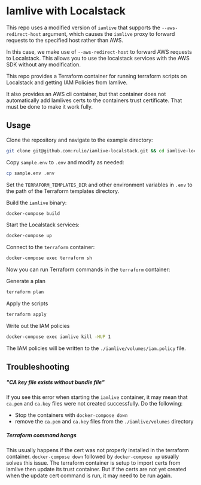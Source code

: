 # Iamlive with Localstack

This repo uses a modified version of `iamlive` that supports the `--aws-redirect-host` argument, which causes the `iamlive` proxy to forward requests to the specified host rather than AWS.

In this case, we make use of `--aws-redirect-host` to forward AWS requests to Localstack. This allows you to use the localstack services with the AWS SDK without any modification.

This repo provides a Terraform container for running terraform scripts on Localstack and getting IAM Policies from Iamlive.

It also provides an AWS cli container, but that container does not automatically add Iamlives certs to the containers trust certificate. That must be done to make it work fully.

## Usage

Clone the repository and navigate to the example directory:

```bash
git clone git@github.com:rulio/iamlive-localstack.git && cd iamlive-localstack
```

Copy `sample.env` to `.env` and modify as needed:

```bash
cp sample.env .env
```

Set the `TERRAFORM_TEMPLATES_DIR` and other environment variables in `.env` to the path of the Terraform templates directory.

Build the `iamlive` binary:

```bash
docker-compose build
```

Start the Localstack services:

```bash
docker-compose up
```

Connect to the `terraform` container:

```bash
docker-compose exec terraform sh
```

Now you can run Terraform commands in the `terraform` container:

Generate a plan

```bash
terraform plan
```

Apply the scripts

```bash
terraform apply
```

Write out the IAM policies

```bash
docker-compose exec iamlive kill -HUP 1
```

The IAM policies will be written to the `./iamlive/volumes/iam.policy` file.

## Troubleshooting

##### "CA key file exists without bundle file"

If you see this error when starting the `iamlive` container, it may mean that `ca.pem` and `ca.key` files were not created successfully. Do the following:

- Stop the containers with `docker-compose down`
- remove the `ca.pem` and `ca.key` files from the `./iamlive/volumes` directory

##### Terraform command hangs

This usually happens if the cert was not properly installed in the terraform container. `docker-compose down` followed by `docker-compose up` usually solves this issue. The terraform container is setup to import certs from iamlive then update its trust container. But if the certs are not yet created when the update cert command is run, it may need to be run again.
